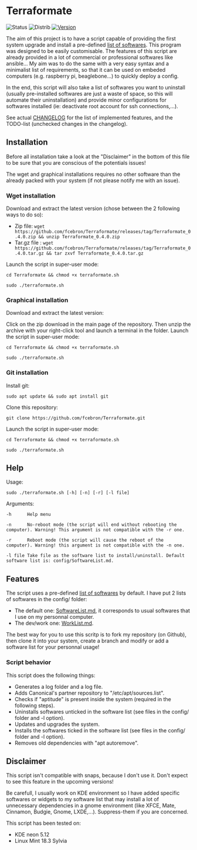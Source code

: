 # Terraformate
![Status](https://img.shields.io/badge/Status-In%20Development-red.svg)
![Distrib](https://img.shields.io/badge/Ubuntu-16.04-brightgreen.svg)
[![Version](https://img.shields.io/badge/Version-latest%20release-yellow.svg)](https://github.com/fcebron/Terraformate/releases/latest)

The aim of this project is to have a script capable of providing the first system upgrade and install a pre-defined [list of softwares](config/SoftwareList.md). This program was designed to be easily customisable. The features of this script are already provided in a lot of commercial or professional softwares like ansible... My aim was to do the same with a very easy syntax and a minimalist list of requirements, so that it can be used on embeded computers (e.g. raspberry pi, beaglebone...) to quickly deploy a config.

In the end, this script will also take a list of softwares you want to uninstall (usually pre-installed softwares are just a waste of space, so this will automate their uninstallation) and provide minor configurations for softwares installed (ie: deactivate root account for ssh connections,...).

See actual [CHANGELOG](CHANGELOG.md) for the list of implemented features, and the TODO-list (unchecked changes in the changelog).


## Installation

Before all installation take a look at the "Disclaimer" in the bottom of this file to be sure that you are conscious of the potentials issues!

The wget and graphical installations requires no other software than the already packed with your system (if not please notify me with an issue).


### Wget installation
Download and extract the latest version (chose between the 2 following ways to do so):

- Zip file: ```wget https://github.com/fcebron/Terraformate/releases/tag/Terraformate_0.4.0.zip && unzip Terraformate_0.4.0.zip```
- Tar.gz file : ```wget https://github.com/fcebron/Terraformate/releases/tag/Terraformate_0.4.0.tar.gz && tar zxvf Terraformate_0.4.0.tar.gz```

Launch the script in super-user mode:

```cd Terraformate && chmod +x terraformate.sh```

```sudo ./terraformate.sh```


### Graphical installation
Download and extract the latest version:

Click on the zip download in the main page of the repository. Then unzip the archive with your right-click tool and launch a terminal in the folder. Launch the script in super-user mode:

```cd Terraformate && chmod +x terraformate.sh```

```sudo ./terraformate.sh```


### Git installation
Install git:

```sudo apt update && sudo apt install git```

Clone this repository:

```git clone https://github.com/fcebron/Terraformate.git```

Launch the script in super-user mode:

```cd Terraformate && chmod +x terraformate.sh```

```sudo ./terraformate.sh```



## Help
Usage:

    sudo ./terraformate.sh [-h] [-n] [-r] [-l file]

Arguments:

    -h      Help menu
    
    -n      No-reboot mode (the script will end without rebooting the computer). Warning! This argument is not compatible with the -r one.
    
    -r      Reboot mode (the script will cause the reboot of the computer). Warning! this argument is not compatible with the -n one.
    
    -l file Take file as the software list to install/uninstall. Default software list is: config/SoftwareList.md.


## Features

The script uses a pre-defined [list of softwares](config/SoftwareList.md) by default. I have put 2 lists of softwares in the config/ folder:
 - The default one: [SoftwareList.md](config/SoftwareList.md), it corresponds to usual softwares that I use on my personnal computer.
 - The dev/work one: [WorkList.md](config/WorkList.md).

The best way for you to use this scritp is to fork my repository (on Github), then clone it into your system, create a branch and modify or add a software list for your personnal usage!


### Script behavior
This script does the following things:
 - Generates a log folder and a log file.
 - Adds Canonical's partner repository to "/etc/apt/sources.list".
 - Checks if "aptitude" is present inside the system (required in the following steps).
 - Uninstalls softwares unticked in the software list (see files in the config/ folder and -l option).
 - Updates and upgrades the system.
 - Installs the softwares ticked in the software list (see files in the config/ folder and -l option).
 - Removes old dependencies with "apt autoremove".



## Disclaimer
This script isn't compatible with snaps, because I don't use it. Don't expect to see this feature in the upcoming versions!

Be carefull, I usually work on KDE environment so I have added specific softwares or widgets to my software list that may install a lot of unnecessary dependencies in a gnome environment (like XFCE, Mate, Cinnamon, Budgie, Gnome, LXDE,...). Suppress-them if you are concerned.

This script has been tested on:
* KDE neon 5.12
* Linux Mint 18.3 Sylvia
